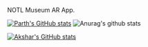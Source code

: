NOTL Museum AR App.


[![Parth's GitHub stats](https://github-readme-stats.vercel.app/api?username=Parth-1612)](https://github.com/COSC-4P02-Team-REX/CLIO)
![Anurag's github stats](https://github-readme-stats.vercel.app/api?username=Parth-1612&orgs=COSC-4P02-Team-REX)

[![Akshar's GitHub stats](https://github-readme-stats.vercel.app/api?username=Aksharpatel812)](https://github.com/Aksharpatel812/github-readme-stats)

